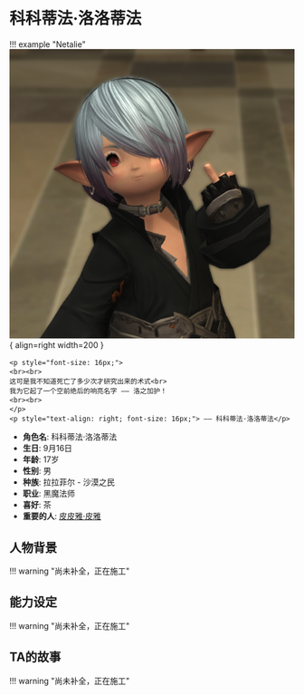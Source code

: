 # **科科蒂法·洛洛蒂法**

!!! example "Netalie"
    ![Image title](./Image/Pinion.png){ align=right width=200 }

    <p style="font-size: 16px;">
    <br><br>
    这可是我不知道死亡了多少次才研究出来的术式<br>
    我为它起了一个空前绝后的响亮名字 —— 洛之加护！
    <br><br>
    </p>
    <p style="text-align: right; font-size: 16px;"> —— 科科蒂法·洛洛蒂法</p>

<div class="grid cards" markdown>

  - **角色名**: 科科蒂法·洛洛蒂法
  - **生日**: 9月16日
  - **年龄**: 17岁
  - **性别**: 男
  - **种族**: 拉拉菲尔 - 沙漠之民  
  - **职业**: 黑魔法师 
  - **喜好**: 茶  
  - **重要的人**: [皮皮雅·皮雅](Pinion.md)

</div>

## **人物背景**
!!! warning "尚未补全，正在施工"

## **能力设定**
!!! warning "尚未补全，正在施工"

## **TA的故事**
!!! warning "尚未补全，正在施工"